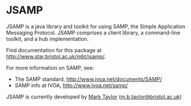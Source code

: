JSAMP
=====

JSAMP is a java library and toolkit for using SAMP,
the Simple Application Messaging Protocol.
JSAMP comprises a client library, a command-line toolkit,
and a hub implementation.

Find documentation for this package at
http://www.star.bristol.ac.uk/mbt/jsamp/.

For more information on SAMP, see:
   * The SAMP standard, http://www.ivoa.net/documents/SAMP/
   * SAMP info at IVOA, http://www.ivoa.net/samp/

JSAMP is currently developed by 
[Mark Taylor](http://www.star.bristol.ac.uk/mbt/)
(m.b.taylor@bristol.ac.uk)
